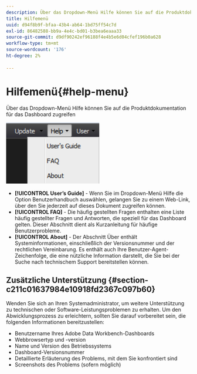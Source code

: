```yaml
---
description: Über das Dropdown-Menü Hilfe können Sie auf die Produktdokumentation für das Dashboard zugreifen
title: Hilfemenü
uuid: d94f8b9f-bfaa-43b4-ab64-1bd75ff54c7d
exl-id: 86482588-bb9a-4e4c-bd01-b3bea6eaaa33
source-git-commit: d9df90242ef96188f4e4b5e6d04cfef196b0a628
workflow-type: tm+mt
source-wordcount: '176'
ht-degree: 2%

---
```


# Hilfemenü{#help-menu}

Über das Dropdown-Menü Hilfe können Sie auf die Produktdokumentation für das Dashboard zugreifen

![](assets/help.png)

* **[!UICONTROL User’s Guide]** - Wenn Sie im Dropdown-Menü Hilfe die Option Benutzerhandbuch auswählen, gelangen Sie zu einem Web-Link, über den Sie jederzeit auf dieses Dokument zugreifen können.
* **[!UICONTROL FAQ]** - Die häufig gestellten Fragen enthalten eine Liste häufig gestellter Fragen und Antworten, die speziell für das Dashboard gelten. Dieser Abschnitt dient als Kurzanleitung für häufige Benutzerprobleme.
* **[!UICONTROL About]** - Der Abschnitt Über enthält Systeminformationen, einschließlich der Versionsnummer und der rechtlichen Vereinbarung. Es enthält auch Ihre Benutzer-Agent-Zeichenfolge, die eine nützliche Information darstellt, die Sie bei der Suche nach technischem Support bereitstellen können.

## Zusätzliche Unterstützung {#section-c211c01637984e10918fd2367c097b60}

Wenden Sie sich an Ihren Systemadministrator, um weitere Unterstützung zu technischen oder Software-Leistungsproblemen zu erhalten. Um den Abwicklungsprozess zu erleichtern, sollten Sie darauf vorbereitet sein, die folgenden Informationen bereitzustellen:

* Benutzername Ihres Adobe Data Workbench-Dashboards
* Webbrowsertyp und -version
* Name und Version des Betriebssystems
* Dashboard-Versionsnummer
* Detaillierte Erläuterung des Problems, mit dem Sie konfrontiert sind
* Screenshots des Problems (sofern möglich)
